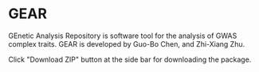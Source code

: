 # GEAR
GEnetic Analysis Repository is software tool for the analysis of GWAS complex traits.
GEAR is developed by Guo-Bo Chen, and Zhi-Xiang Zhu.

Click "Download ZIP" button at the side bar for downloading the package.


